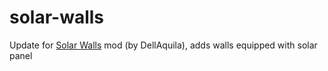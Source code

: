 # solar-walls
Update for [Solar Walls](https://mods.factorio.com/mod/SolarWalls) mod  (by DellAquila), adds walls equipped with solar panel
